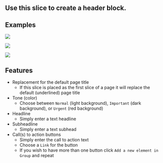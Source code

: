 ## Use this slice to create a header block.

## Examples
![](https://drive.google.com/uc?id=1jegfhzEhMQ6ycJ4FvF9z6IdT8aFyRNcK)

![](https://drive.google.com/uc?id=1aRTo4Hj1n_9PQ0EtKfBd10FFLKxzIFWA)

![](https://drive.google.com/uc?id=131PhyJ69SrQPyUKFMxCUq_A_6-pFmSCk)

## Features
- Replacement for the default page title
    - If this slice is placed as the first slice of a page it will replace the default (underlined) page title
- Tone (color)
    - Choose between `Normal` (light background), `Important` (dark background), or `Urgent` (red background)
- Headline
    - Simply enter a text headline
- Subheadline
    - Simply enter a text subhead
- Call(s) to action buttons
    - Simply enter the call to action text
    - Choose a `Link` for the button
    - If you wish to have more than one button click `Add a new element in Group` and repeat